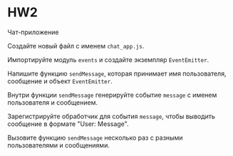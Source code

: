 # HW2

Чат-приложение


Создайте новый файл с именем `chat_app.js`.


Импортируйте модуль `events` и создайте экземпляр `EventEmitter`.


Напишите функцию `sendMessage`, которая принимает имя пользователя, сообщение и объект `EventEmitter`.


Внутри функции `sendMessage` генерируйте событие `message` с именем пользователя и сообщением.


Зарегистрируйте обработчик для события `message`, чтобы выводить сообщение в формате "User: Message".


Вызовите функцию `sendMessage` несколько раз с разными пользователями и сообщениями.